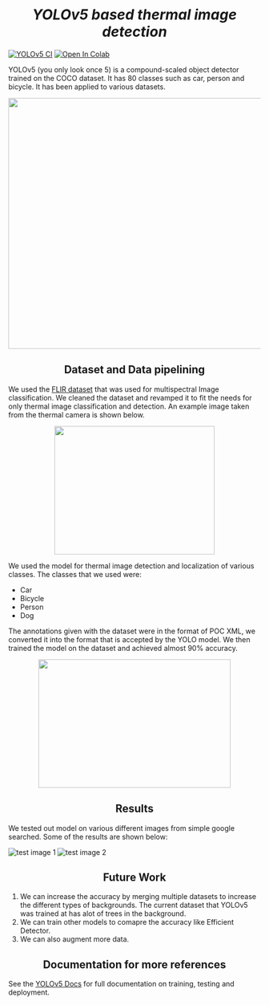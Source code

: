 # <div align="center">*YOLOv5 based thermal image detection*</div>
 <a href="https://github.com/ultralytics/yolov5/actions/workflows/ci-testing.yml"><img src="https://github.com/ultralytics/yolov5/actions/workflows/ci-testing.yml/badge.svg" alt="YOLOv5 CI"></a>
 <a href="https://colab.research.google.com/github/ultralytics/yolov5/blob/master/tutorial.ipynb"><img src="https://colab.research.google.com/assets/colab-badge.svg" alt="Open In Colab"></a>

YOLOv5 (you only look once 5) is a compound-scaled object detector trained on the COCO dataset. It has 80 classes such as car, person and bicycle. It has been applied to various datasets. 
<div align="center">
  <img src="https://user-images.githubusercontent.com/26456083/86477109-5a7ca780-bd7a-11ea-9cb7-48d9fd6848e7.jpg" width = 800 height = 500>
</div>

## <div align = center>Dataset and Data pipelining</div>
We used the <a href = "https://oem.flir.com/solutions/automotive/adas-dataset-form/">FLIR dataset</a> that was used for multispectral Image classification. We cleaned the dataset and revamped it to fit the needs for only thermal image classification and detection. An example image taken from the thermal camera is shown below.
<div align="center">
<img src = "https://i.ibb.co/f0QxtqV/FLIR-00312.jpg" width = 320 height = 256>
</div>

We used the model for thermal image detection and localization of various classes. The classes that we used were:
- Car
- Bicycle
- Person
- Dog

The annotations given with the dataset were in the format of POC XML, we converted it into the format that is accepted by the YOLO model. We then trained the model on the dataset and achieved almost 90% accuracy. 
<div align = center>
 <img src = "/Model/P_curve.png" width = 384 height = 256>
      </div>

## <div align = center>Results</div>
We tested out model on various different images from simple google searched. Some of the results are shown below:

![test image 1](/Results/image_result.png "Result1")
![test image 2](/Results/image_result_2.png "Result2")

## <div align="center">Future Work</div>
1. We can increase the accuracy by merging multiple datasets to increase the different types of backgrounds. The current dataset that YOLOv5 was trained at has alot of trees in the background.
2. We can train other models to comapre the accuracy like Efficient Detector.
3. We can also augment more data.

## <div align="center">Documentation for more references</div>

See the [YOLOv5 Docs](https://docs.ultralytics.com) for full documentation on training, testing and deployment.

